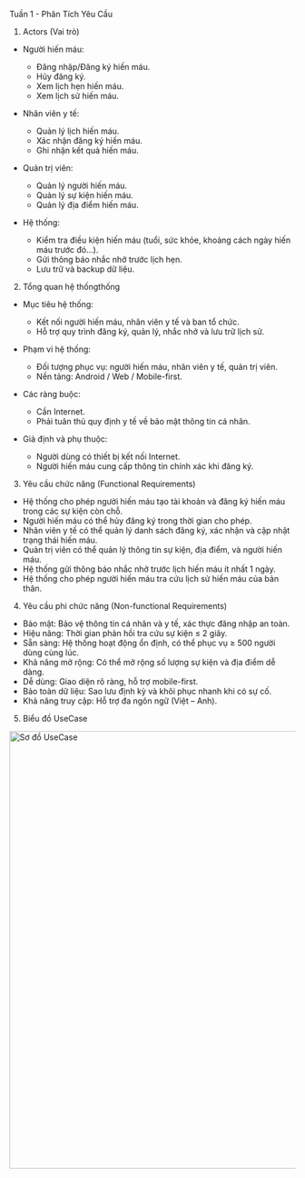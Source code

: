 Tuần 1 - Phân Tích Yêu Cầu

1. Actors (Vai trò)
- Người hiến máu:
  + Đăng nhập/Đăng ký hiến máu.
  + Hủy đăng ký.
  + Xem lịch hẹn hiến máu.
  + Xem lịch sử hiến máu.

- Nhân viên y tế:
  + Quản lý lịch hiến máu.
  + Xác nhận đăng ký hiến máu.
  + Ghi nhận kết quả hiến máu.

- Quản trị viên:
  + Quản lý người hiến máu.
  + Quản lý sự kiện hiến máu.
  + Quản lý địa điểm hiến máu.

- Hệ thống:
  + Kiểm tra điều kiện hiến máu (tuổi, sức khỏe, khoảng cách ngày hiến máu trước đó…).
  + Gửi thông báo nhắc nhở trước lịch hẹn.
  + Lưu trữ và backup dữ liệu.

2. Tổng quan hệ thốngthống
- Mục tiêu hệ thống:
  + Kết nối người hiến máu, nhân viên y tế và ban tổ chức.
  + Hỗ trợ quy trình đăng ký, quản lý, nhắc nhở và lưu trữ lịch sử.

- Phạm vi hệ thống:
  + Đối tượng phục vụ: người hiến máu, nhân viên y tế, quản trị viên.
  + Nền tảng: Android / Web / Mobile-first.

- Các ràng buộc:
  + Cần Internet.
  + Phải tuân thủ quy định y tế về bảo mật thông tin cá nhân.

- Giả định và phụ thuộc:
  + Người dùng có thiết bị kết nối Internet.
  + Người hiến máu cung cấp thông tin chính xác khi đăng ký.

3. Yêu cầu chức năng (Functional Requirements)
- Hệ thống cho phép người hiến máu tạo tài khoản và đăng ký hiến máu trong các sự kiện còn chỗ.
- Người hiến máu có thể hủy đăng ký trong thời gian cho phép.
- Nhân viên y tế có thể quản lý danh sách đăng ký, xác nhận và cập nhật trạng thái hiến máu.
- Quản trị viên có thể quản lý thông tin sự kiện, địa điểm, và người hiến máu.
- Hệ thống gửi thông báo nhắc nhở trước lịch hiến máu ít nhất 1 ngày.
- Hệ thống cho phép người hiến máu tra cứu lịch sử hiến máu của bản thân.

4. Yêu cầu phi chức năng (Non-functional Requirements)
- Bảo mật: Bảo vệ thông tin cá nhân và y tế, xác thực đăng nhập an toàn.
- Hiệu năng: Thời gian phản hồi tra cứu sự kiện ≤ 2 giây.
- Sẵn sàng: Hệ thống hoạt động ổn định, có thể phục vụ ≥ 500 người dùng cùng lúc.
- Khả năng mở rộng: Có thể mở rộng số lượng sự kiện và địa điểm dễ dàng.
- Dễ dùng: Giao diện rõ ràng, hỗ trợ mobile-first.
- Bảo toàn dữ liệu: Sao lưu định kỳ và khôi phục nhanh khi có sự cố.
- Khả năng truy cập: Hỗ trợ đa ngôn ngữ (Việt – Anh).

5. Biểu đồ UseCase

<img width="1249" height="770" alt="Sơ đồ UseCase" src="https://github.com/user-attachments/assets/9c64d959-737c-44b6-bc33-f7c149183c04" />

